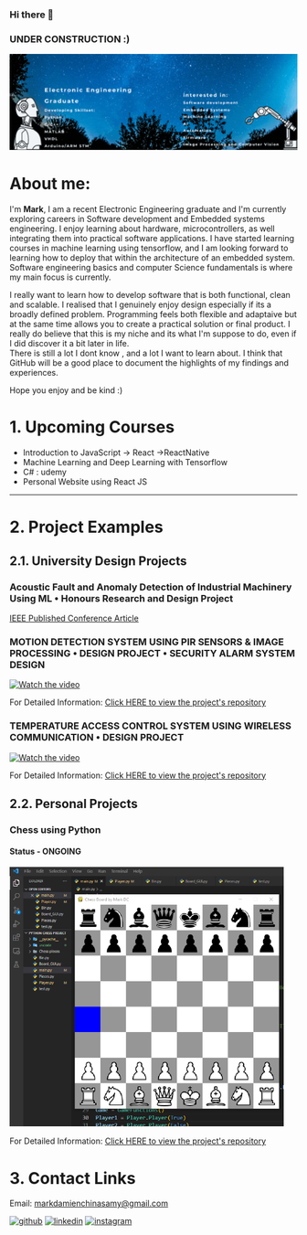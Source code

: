 ### Hi there 👋
### UNDER CONSTRUCTION :)
<img src = "https://github.com/MarkDC95/MarkDC95/blob/main/p2.gif" float="centre" width="1080" />
<p  float= "centre">
  
# About me: 
I'm **Mark**, I am a recent Electronic Engineering graduate and I'm  currently exploring careers in Software development 
and Embedded systems engineering. I enjoy learning about hardware, microcontrollers, as well integrating them into practical software
applications. I have started learning courses in machine learning using tensorflow, and I am looking forward to learning how to deploy
that within the architecture of an embedded system. Software engineering basics and computer Science fundamentals is where my main focus is currently.
  
I really want to learn how to develop software that is both functional, clean and scalable. I realised that I genuinely enjoy design especially 
if its a broadly defined problem. Programming feels both flexible and adaptaive but at the same time allows you to create a practical solution
or final product. I really do believe that this is my niche and its what I'm suppose to do, even if I did discover it a bit later in life.  
There is still a lot I dont know , and a lot I want to learn about. I think that GitHub will be a good place to document the highlights 
of my findings and experiences.

Hope you enjoy and be kind :)
<p/>

# 1. Upcoming Courses
- Introduction to JavaScript -> React ->ReactNative
- Machine Learning and Deep Learning with Tensorflow
- C# : udemy 
- Personal Website using React JS


_________________________
# 2. Project Examples

## 2.1. University Design Projects

### Acoustic Fault and Anomaly Detection  of Industrial Machinery Using ML • Honours Research and Design Project
[IEEE Published Conference Article](https://ieeexplore.ieee.org/document/10445053)

### MOTION DETECTION SYSTEM USING PIR SENSORS & IMAGE PROCESSING • DESIGN PROJECT • SECURITY ALARM SYSTEM DESIGN
  
[![Watch the video](https://img.youtube.com/vi/dwKnSbiTHOY/0.jpg)](https://www.youtube.com/embed/dwKnSbiTHOY)

For Detailed Information:
[Click HERE to view the project's repository](https://github.com/MarkDC95/Design-3B-GUI-motion-detection-Alarm-system-using-Image-Processing-and-PIR-Sensors/blob/main/README.md)

### TEMPERATURE ACCESS CONTROL SYSTEM USING WIRELESS COMMUNICATION • DESIGN PROJECT 
  
[![Watch the video](https://img.youtube.com/vi/kYRVERmXKSE/0.jpg)](https://www.youtube.com/embed/kYRVERmXKSE) 

For Detailed Information:
[Click HERE to view the project's repository](https://github.com/MarkDC95/Design-3A-Temperature-based-Access-Control-project-/blob/main/README.md)

## 2.2. Personal Projects

### Chess using Python 
#### Status - ONGOING

<img src = "chess progress pic.png" float="centre" width="480" />

For Detailed Information:
[Click HERE to view the project's repository](https://github.com/MarkDC95/Chessgame)
# 3. Contact Links 
Email: markdamienchinasamy@gmail.com

[<img src='https://cdn.jsdelivr.net/npm/simple-icons@3.0.1/icons/github.svg' alt='github' height='40'>](https://github.com/MarkDC95/)  [<img src='https://cdn.jsdelivr.net/npm/simple-icons@3.0.1/icons/linkedin.svg' alt='linkedin' height='40'>](https://www.linkedin.com/in/markdamienchinnasamy1995/) [<img src='https://cdn.jsdelivr.net/npm/simple-icons@3.0.1/icons/instagram.svg' alt='instagram' height='40'>](https://www.instagram.com/markdc95/?hl=en)  
